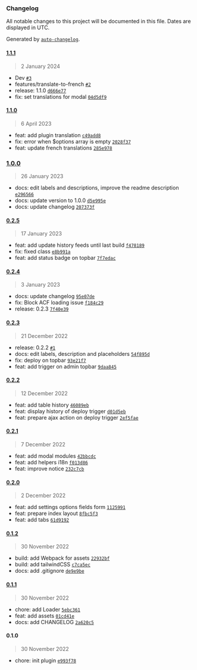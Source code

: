 ### Changelog

All notable changes to this project will be documented in this file. Dates are displayed in UTC.

Generated by [`auto-changelog`](https://github.com/CookPete/auto-changelog).

#### [1.1.1](https://github.com/MediakodTeam/wp-plugin-deployeur/compare/1.1.0...1.1.1)

> 2 January 2024

- Dev [`#3`](https://github.com/MediakodTeam/wp-plugin-deployeur/pull/3)
- features/translate-to-french [`#2`](https://github.com/MediakodTeam/wp-plugin-deployeur/pull/2)
- release: 1.1.0 [`d666e77`](https://github.com/MediakodTeam/wp-plugin-deployeur/commit/d666e775c313823e1ff29fff9bd4108d80720953)
- fix: set translations for modal [`04d5df9`](https://github.com/MediakodTeam/wp-plugin-deployeur/commit/04d5df9a5dba5a2c0ae4c9763ca6b8991744de79)

#### [1.1.0](https://github.com/MediakodTeam/wp-plugin-deployeur/compare/1.0.0...1.1.0)

> 6 April 2023

- feat: add plugin translation [`c49add8`](https://github.com/MediakodTeam/wp-plugin-deployeur/commit/c49add83e87d8a1b730fbf93cfafdad7cfbaf0b2)
- fix: error when $options array is empty [`2028f37`](https://github.com/MediakodTeam/wp-plugin-deployeur/commit/2028f376887b3a033a5b3006b47da296756a0a6a)
- feat: update french translations [`285e978`](https://github.com/MediakodTeam/wp-plugin-deployeur/commit/285e97865de845b71a13fbbbc256cd005390421a)

### [1.0.0](https://github.com/MediakodTeam/wp-plugin-deployeur/compare/0.2.5...1.0.0)

> 26 January 2023

- docs: edit labels and descriptions, improve the readme description [`e296566`](https://github.com/MediakodTeam/wp-plugin-deployeur/commit/e296566a87e47039bbbf23a3425d66f7b29a5f9f)
- docs: update version to 1.0.0 [`d5e995e`](https://github.com/MediakodTeam/wp-plugin-deployeur/commit/d5e995e5ed4e23fefbb14649cc7bf8e01ce80c14)
- docs: update changelog [`207373f`](https://github.com/MediakodTeam/wp-plugin-deployeur/commit/207373f3ee66618e6b7bb34d4e57dc9a4aaf8625)

#### [0.2.5](https://github.com/MediakodTeam/wp-plugin-deployeur/compare/0.2.4...0.2.5)

> 17 January 2023

- feat: add update history feeds until last build [`f478189`](https://github.com/MediakodTeam/wp-plugin-deployeur/commit/f478189d455ba3d90fcceb16961e75be84bc3e4b)
- fix: fixed class [`e8b991a`](https://github.com/MediakodTeam/wp-plugin-deployeur/commit/e8b991ac7777d94d6e75a854397d7406e8cc7b42)
- feat: add status badge on topbar [`7f7edac`](https://github.com/MediakodTeam/wp-plugin-deployeur/commit/7f7edac55b83d4253af3499d2ca26a6730c50350)

#### [0.2.4](https://github.com/MediakodTeam/wp-plugin-deployeur/compare/0.2.3...0.2.4)

> 3 January 2023

- docs: update changelog [`95e07de`](https://github.com/MediakodTeam/wp-plugin-deployeur/commit/95e07de06e14481dd60ad7802a61d9ae6592ec8b)
- fix: Block ACF loading issue [`f184c29`](https://github.com/MediakodTeam/wp-plugin-deployeur/commit/f184c297796c6206e4dcc212987ff51a2c321fac)
- release: 0.2.3 [`7f40e39`](https://github.com/MediakodTeam/wp-plugin-deployeur/commit/7f40e398834f32f808157f8b2925af8373d91bd0)

#### [0.2.3](https://github.com/MediakodTeam/wp-plugin-deployeur/compare/0.2.2...0.2.3)

> 21 December 2022

- release: 0.2.2 [`#1`](https://github.com/MediakodTeam/wp-plugin-deployeur/pull/1)
- docs: edit labels, description and placeholders [`54f895d`](https://github.com/MediakodTeam/wp-plugin-deployeur/commit/54f895d1bc1fb51b9729535ed90aa49525a6c060)
- fix: deploy on topbar [`93e21f7`](https://github.com/MediakodTeam/wp-plugin-deployeur/commit/93e21f7481a0c116e50673e9e5f08c9705df0395)
- feat: add trigger on admin topbar [`9daa845`](https://github.com/MediakodTeam/wp-plugin-deployeur/commit/9daa8457fc816f0d02fc549b2e41cc8a88814c54)

#### [0.2.2](https://github.com/MediakodTeam/wp-plugin-deployeur/compare/0.2.1...0.2.2)

> 12 December 2022

- feat: add table history [`46089eb`](https://github.com/MediakodTeam/wp-plugin-deployeur/commit/46089eb02102d145d8aacfc8db1e67758874b31b)
- feat: display history of deploy trigger [`d01d5eb`](https://github.com/MediakodTeam/wp-plugin-deployeur/commit/d01d5eb8ad09df4d3f2c3d003e466dbb417f4f4e)
- feat: prepare ajax action on deploy trigger [`2ef5fae`](https://github.com/MediakodTeam/wp-plugin-deployeur/commit/2ef5faecb305e880b59a41fca4a1f7e044f6b365)

#### [0.2.1](https://github.com/MediakodTeam/wp-plugin-deployeur/compare/0.2.0...0.2.1)

> 7 December 2022

- feat: add modal modules [`42bbcdc`](https://github.com/MediakodTeam/wp-plugin-deployeur/commit/42bbcdc6f212cca7682e84b1bfe56ec292dcfff0)
- feat: add helpers i18n [`f013d86`](https://github.com/MediakodTeam/wp-plugin-deployeur/commit/f013d8641309ed6a9cfe149525be8c1bf7f9480d)
- feat: improve notice [`232c7cb`](https://github.com/MediakodTeam/wp-plugin-deployeur/commit/232c7cb11a47891d396f6b12913f3f5de8b0763c)

#### [0.2.0](https://github.com/MediakodTeam/wp-plugin-deployeur/compare/0.1.2...0.2.0)

> 2 December 2022

- feat: add settings options fields form [`1125991`](https://github.com/MediakodTeam/wp-plugin-deployeur/commit/1125991443dc8b2985066cc3c27c50aba29e0be0)
- feat: prepare index layout [`8fbc5f3`](https://github.com/MediakodTeam/wp-plugin-deployeur/commit/8fbc5f3eb004b851c8a85da30400fd22f81d920d)
- feat: add tabs [`61d9192`](https://github.com/MediakodTeam/wp-plugin-deployeur/commit/61d91921f3256821b393fddcfae0eba8559325d6)

#### [0.1.2](https://github.com/MediakodTeam/wp-plugin-deployeur/compare/0.1.1...0.1.2)

> 30 November 2022

- build: add Webpack for assets [`22932bf`](https://github.com/MediakodTeam/wp-plugin-deployeur/commit/22932bf07d7522ee8b898949911b91f8b2178cb8)
- build: add tailwindCSS [`c7ca5ec`](https://github.com/MediakodTeam/wp-plugin-deployeur/commit/c7ca5ec39f5aaf13966e8b2edcb1c6e56a2cd860)
- docs: add .gitignore [`de9e9be`](https://github.com/MediakodTeam/wp-plugin-deployeur/commit/de9e9be76edf2b2df363c1fe62646301a26a1a74)

#### [0.1.1](https://github.com/MediakodTeam/wp-plugin-deployeur/compare/0.1.0...0.1.1)

> 30 November 2022

- chore: add Loader [`5ebc361`](https://github.com/MediakodTeam/wp-plugin-deployeur/commit/5ebc36118b75cc709586281c1ba0003e56092368)
- feat: add assets [`01cd41e`](https://github.com/MediakodTeam/wp-plugin-deployeur/commit/01cd41e24a4f621da9b9943bb510f6aefb590f8a)
- docs: add CHANGELOG [`2a620c5`](https://github.com/MediakodTeam/wp-plugin-deployeur/commit/2a620c5573a8fffd58a6332771678a50e7aeea49)

#### 0.1.0

> 30 November 2022

- chore: init plugin [`e993f78`](https://github.com/MediakodTeam/wp-plugin-deployeur/commit/e993f78556ec56d9ebddd06e9caa35438b73ca38)
